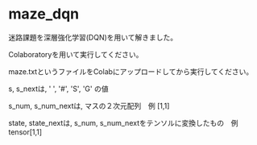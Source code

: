 # maze_dqn
迷路課題を深層強化学習(DQN)を用いて解きました。

Colaboratoryを用いて実行してください。

maze.txtというファイルをColabにアップロードしてから実行してください。

s, s_nextは, ' ', '#', 'S', 'G' の値

s_num, s_num_nextは, マスの２次元配列　例 [1,1]

state, state_nextは, s_num, s_num_nextをテンソルに変換したもの　例 tensor[1,1]
